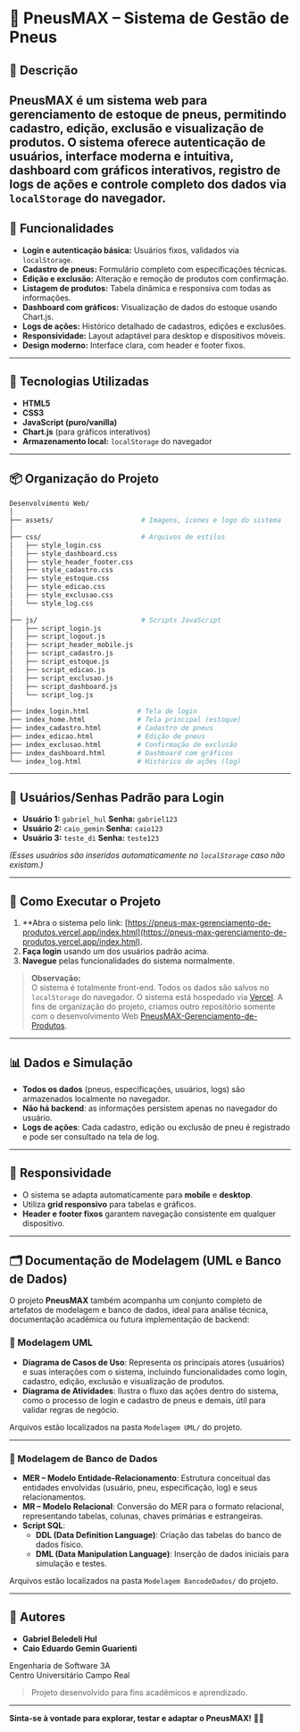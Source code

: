 
# 📛 PneusMAX – Sistema de Gestão de Pneus

## 🧾 Descrição

**PneusMAX** é um sistema web para gerenciamento de estoque de pneus, permitindo cadastro, edição, exclusão e visualização de produtos. O sistema oferece autenticação de usuários, interface moderna e intuitiva, dashboard com gráficos interativos, registro de logs de ações e controle completo dos dados via `localStorage` do navegador.
---

## 🚀 Funcionalidades

- **Login e autenticação básica:** Usuários fixos, validados via `localStorage`.
- **Cadastro de pneus:** Formulário completo com especificações técnicas.
- **Edição e exclusão:** Alteração e remoção de produtos com confirmação.
- **Listagem de produtos:** Tabela dinâmica e responsiva com todas as informações.
- **Dashboard com gráficos:** Visualização de dados do estoque usando Chart.js.
- **Logs de ações:** Histórico detalhado de cadastros, edições e exclusões.
- **Responsividade:** Layout adaptável para desktop e dispositivos móveis.
- **Design moderno:** Interface clara, com header e footer fixos.

---

## 🧪 Tecnologias Utilizadas

- **HTML5**  
- **CSS3**  
- **JavaScript (puro/vanilla)**  
- **Chart.js** (para gráficos interativos)
- **Armazenamento local:** `localStorage` do navegador

---

## 📦 Organização do Projeto

```bash
Desenvolvimento Web/
│
├── assets/                      # Imagens, ícones e logo do sistema
│
├── css/                         # Arquivos de estilos
│   ├── style_login.css
│   ├── style_dashboard.css
│   ├── style_header_footer.css
│   ├── style_cadastro.css
│   ├── style_estoque.css
│   ├── style_edicao.css
│   ├── style_exclusao.css
│   └── style_log.css
│
├── js/                          # Scripts JavaScript
│   ├── script_login.js
│   ├── script_logout.js
│   ├── script_header_mobile.js
│   ├── script_cadastro.js
│   ├── script_estoque.js
│   ├── script_edicao.js
│   ├── script_exclusao.js
│   ├── script_dashboard.js
│   └── script_log.js
│
├── index_login.html            # Tela de login
├── index_home.html             # Tela principal (estoque)
├── index_cadastro.html         # Cadastro de pneus
├── index_edicao.html           # Edição de pneus
├── index_exclusao.html         # Confirmação de exclusão
├── index_dashboard.html        # Dashboard com gráficos
└── index_log.html              # Histórico de ações (log)
```

---

## 👥 Usuários/Senhas Padrão para Login

- **Usuário 1:** `gabriel_hul` **Senha:** `gabriel123`  
- **Usuário 2:** `caio_gemin` **Senha:** `caio123`
- **Usuário 3:** `teste_di` **Senha:** `teste123`

*(Esses usuários são inseridos automaticamente no `localStorage` caso não existam.)*

---

## 🔧 Como Executar o Projeto

1. **Abra o sistema pelo link: [https://pneus-max-gerenciamento-de-produtos.vercel.app/index.html](https://pneus-max-gerenciamento-de-produtos.vercel.app/index.html).
2. **Faça login** usando um dos usuários padrão acima.
3. **Navegue** pelas funcionalidades do sistema normalmente.

> **Observação:**  
> O sistema é totalmente front-end. Todos os dados são salvos no `localStorage` do navegador.
> O sistema está hospedado via [Vercel](https://vercel.com/).
> A fins de organização do projeto, criamos outro repositório somente com o desenvolvimento Web [PneusMAX-Gerenciamento-de-Produtos](https://github.com/GabrielBeledeli/PneusMAX-Gerenciamento-de-Produtos.git).

---

## 📊 Dados e Simulação

- **Todos os dados** (pneus, especificações, usuários, logs) são armazenados localmente no navegador.
- **Não há backend**: as informações persistem apenas no navegador do usuário.
- **Logs de ações**: Cada cadastro, edição ou exclusão de pneu é registrado e pode ser consultado na tela de log.

---

## 📱 Responsividade

- O sistema se adapta automaticamente para **mobile** e **desktop**.
- Utiliza **grid responsivo** para tabelas e gráficos.
- **Header e footer fixos** garantem navegação consistente em qualquer dispositivo.

---

## 🗂️ Documentação de Modelagem (UML e Banco de Dados)

O projeto **PneusMAX** também acompanha um conjunto completo de artefatos de modelagem e banco de dados, ideal para análise técnica, documentação acadêmica ou futura implementação de backend:

### 📌 Modelagem UML

- **Diagrama de Casos de Uso**: Representa os principais atores (usuários) e suas interações com o sistema, incluindo funcionalidades como login, cadastro, edição, exclusão e visualização de produtos.
- **Diagrama de Atividades**: Ilustra o fluxo das ações dentro do sistema, como o processo de login e cadastro de pneus e demais, útil para validar regras de negócio.

Arquivos estão localizados na pasta `Modelagem UML/` do projeto.

---

### 🧱 Modelagem de Banco de Dados

- **MER – Modelo Entidade-Relacionamento**: Estrutura conceitual das entidades envolvidas (usuário, pneu, especificação, log) e seus relacionamentos.
- **MR – Modelo Relacional**: Conversão do MER para o formato relacional, representando tabelas, colunas, chaves primárias e estrangeiras.
- **Script SQL**:
  - **DDL (Data Definition Language)**: Criação das tabelas do banco de dados físico.
  - **DML (Data Manipulation Language)**: Inserção de dados iniciais para simulação e testes.

Arquivos estão localizados na pasta `Modelagem BancodeDados/` do projeto.

---

## 🧠 Autores

- **Gabriel Beledeli Hul**
- **Caio Eduardo Gemin Guarienti**

Engenharia de Software 3A  
Centro Universitário Campo Real

> Projeto desenvolvido para fins acadêmicos e aprendizado.

---

**Sinta-se à vontade para explorar, testar e adaptar o PneusMAX!** 🚗🛞
